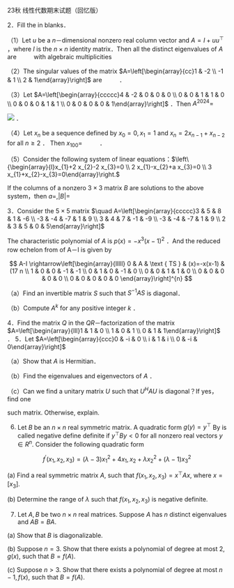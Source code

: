 23秋 线性代数期末试题（回忆版）

2．Fill the in blanks．

（1）Let $u$ be a $n$－dimensional nonzero real column vector and $A=I+u u^{\top}$ ，where $I$ is the $n \times n$ identity matrix．Then all the distinct eigenvalues of $A$ are $\qquad$ with algebraic multiplicities

（2）The singular values of the matrix $A=\left[\begin{array}{cc}1 & -2 \\ -1 & 1 \\ 2 & 1\end{array}\right]$ are $\qquad$ ．

（3）Let $A=\left[\begin{array}{ccccc}4 & -2 & 0 & 0 & 0 \\ 0 & 0 & 1 & 1 & 0 \\ 0 & 0 & 0 & 1 & 1 \\ 0 & 0 & 0 & 0 & 1\end{array}\right]$ ．Then $A^{2024}=$

![](https://cdn.mathpix.com/cropped/2025_05_18_b1fff5772bf06ed0ffc9g-1.jpg?height=1237&width=1154&top_left_y=3048&top_left_x=5701) ．

（4）Let $x_{n}$ be a sequence defined by $x_{0}=0, x_{1}=1$ and $x_{n}=2 x_{n-1}+x_{n-2}$ for all $n \geqslant 2$ ． Then $x_{100}=$ $\qquad$ ．

（5）Consider the following system of linear equations：$\left\{\begin{array}{l}x_{1}+2 x_{2}-2 x_{3}=0 \\ 2 x_{1}-x_{2}+a x_{3}=0 \\ 3 x_{1}+x_{2}-x_{3}=0\end{array}\right.$

If the columns of a nonzero $3 \times 3$ matrix $B$ are solutions to the above system，then $a=,|B|=$ $\qquad$

3．Consider the $5 \times 5$ matrix $\quad A=\left[\begin{array}{ccccc}3 & 5 & 8 & 1 & -6 \\ -3 & -4 & -7 & 1 & 9 \\ 3 & 4 & 7 & -1 & -9 \\ -3 & -4 & -7 & 1 & 9 \\ 2 & 3 & 5 & 0 & 5\end{array}\right]$

The characteristic polynomial of $A$ is $p(x)=-x^{3}(x-1)^{2}$ ．And the reduced row echelon from of A－I is given by

$$
A-I \rightarrow\left[\begin{array}{lllll}
0 & A & \text { TS } & (x)=-x(x-1) & (17 n \\
1 & 0 & 0 & -1 & -1 \\
0 & 1 & 0 & -1 & 0 \\
0 & 0 & 1 & 1 & 0 \\
0 & 0 & 0 & 0 & 0 \\
0 & 0 & 0 & 0 & 0
\end{array}\right]^{n}
$$

（a）Find an invertible matrix $S$ such that $S^{-1} A S$ is diagonal．

（b）Compute $A^{k}$ for any positive integer $k$ ．

4．Find the matrix $Q$ in the $Q R$－factorization of the matrix $A=\left[\begin{array}{lll}1 & 1 & 0 \\ 1 & 0 & 1 \\ 0 & 1 & 1\end{array}\right]$ ． 5．Let $A=\left[\begin{array}{ccc}0 & -i & 0 \\ i & 1 & i \\ 0 & -i & 0\end{array}\right]$

（a）Show that $A$ is Hermitian．

（b）Find the eigenvalues and eigenvectors of $A$ ．

（c）Can we find a unitary matrix $U$ such that $U^{H} A U$ is diagonal？If yes，find one

such matrix. Otherwise, explain.

6. Let $B$ be an $n \times n$ real symmetric matrix. A quadratic form $g(y)=y^{\top}$ By is called negative define definite if $y^{\top} B y<0$ for all nonzero real vectors $y \in R^{n}$. Consider the following quadratic form

$$
f^{\prime}\left(x_{1}, x_{2}, x_{3}\right)=(\lambda-3) x_{1}^{2}+4 x_{1}, x_{2}+\lambda x_{2}^{2}+(\lambda-1) x_{3}^{2}
$$

(a) Find a real symmetric matrix $A$, such that $f\left(x_{1}, x_{2}, x_{3}\right)=x^{\top} A x$, where $x=\left[x_{3}\right]$.

(b) Determine the range of $\lambda$ such that $f\left(x_{1}, x_{2}, x_{3}\right)$ is negative definite.

7. Let $A, B$ be two $n \times n$ real matrices. Suppose $A$ has $n$ distinct eigenvalues and $A B=B A$.

(a) Show that $B$ is diagonalizable.

(b) Suppose $n=3$. Show that there exists a polynomial of degree at most $2, g(x)$, such that $B=f(A)$.

(c) Suppose $n>3$. Show that there exists a polynomial of degree at most $n-1, f(x)$, such that $B=f(A)$.


